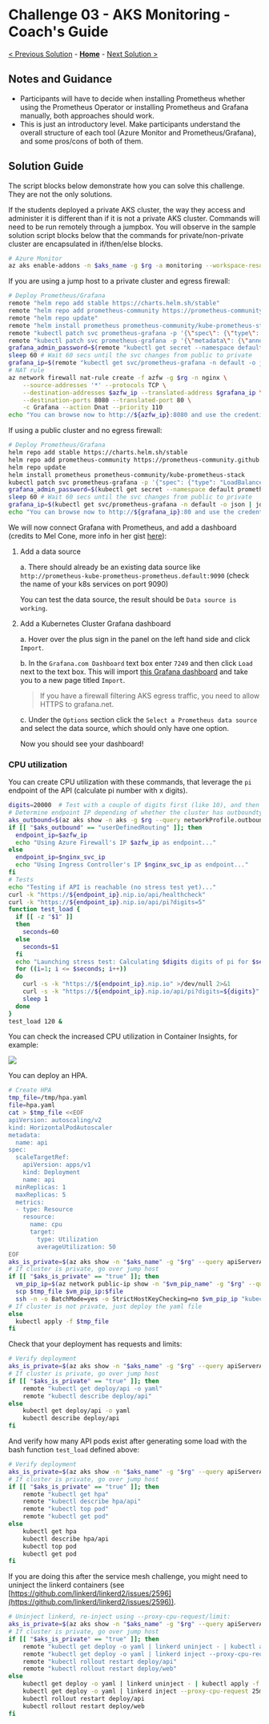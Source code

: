 # Challenge 03 - AKS Monitoring - Coach's Guide 

[< Previous Solution](./Solution-02.md) - **[Home](./README.md)** - [Next Solution >](./Solution-04.md)

## Notes and Guidance

* Participants will have to decide when installing Prometheus whether using the Prometheus Operator or installing Prometheus and Grafana manually, both approaches should work.
* This is just an introductory level. Make participants understand the overall structure of each tool (Azure Monitor and Prometheus/Grafana), and some pros/cons of both of them.

## Solution Guide

The script blocks below demonstrate how you can solve this challenge.  They are not the only solutions. 

If the students deployed a private AKS cluster, the way they access and administer it is different than if it is not a private AKS cluster.  Commands will need to be run remotely through a jumpbox. You will observe in the sample solution script blocks below that the commands for private/non-private cluster are encapsulated in if/then/else blocks.

```bash
# Azure Monitor
az aks enable-addons -n $aks_name -g $rg -a monitoring --workspace-resource-id $logws_id
```

If you are using a jump host to a private cluster and egress firewall:

```bash
# Deploy Prometheus/Grafana
remote "helm repo add stable https://charts.helm.sh/stable"
remote "helm repo add prometheus-community https://prometheus-community.github.io/helm-charts"
remote "helm repo update"
remote "helm install prometheus prometheus-community/kube-prometheus-stack"
remote "kubectl patch svc prometheus-grafana -p '{\"spec\": {\"type\": \"LoadBalancer\"}}'"
remote "kubectl patch svc prometheus-grafana -p '{\"metadata\": {\"annotations\": {\"service.beta.kubernetes.io/azure-load-balancer-internal\": \"true\"}}}'"
grafana_admin_password=$(remote "kubectl get secret --namespace default prometheus-grafana -o jsonpath=\"{.data.admin-password}\" | base64 --decode")
sleep 60 # Wait 60 secs until the svc changes from public to private
grafana_ip=$(remote "kubectl get svc/prometheus-grafana -n default -o json | jq -rc '.status.loadBalancer.ingress[0].ip' 2>/dev/null")
# NAT rule
az network firewall nat-rule create -f azfw -g $rg -n nginx \
    --source-addresses '*' --protocols TCP \
    --destination-addresses $azfw_ip --translated-address $grafana_ip \
    --destination-ports 8080 --translated-port 80 \
    -c Grafana --action Dnat --priority 110
echo "You can browse now to http://${azfw_ip}:8080 and use the credentials admin/${grafana_admin_password}"
```

If using a public cluster and no egress firewall:

```bash
# Deploy Prometheus/Grafana
helm repo add stable https://charts.helm.sh/stable
helm repo add prometheus-community https://prometheus-community.github.io/helm-charts
helm repo update
helm install prometheus prometheus-community/kube-prometheus-stack
kubectl patch svc prometheus-grafana -p '{"spec": {"type": "LoadBalancer"}}'
grafana_admin_password=$(kubectl get secret --namespace default prometheus-grafana -o jsonpath="{.data.admin-password}" | base64 --decode)
sleep 60 # Wait 60 secs until the svc changes from public to private
grafana_ip=$(kubectl get svc/prometheus-grafana -n default -o json | jq -rc '.status.loadBalancer.ingress[0].ip' 2>/dev/null)
echo "You can browse now to http://${grafana_ip}:80 and use the credentials admin/${grafana_admin_password}"
```

We will now connect Grafana with Prometheus, and add a dashboard (credits to Mel Cone, more info in her gist [here](https://gist.github.com/melmaliacone/c5d2ef9e390ec3f2d4e510c304fe7bb0)):

1. Add a data source

    a. There should already be an existing data source like `http://prometheus-kube-prometheus-prometheus.default:9090` (check the name of your k8s services on port 9090)

    You can test the data source, the result should be `Data source is working`.

2. Add a Kubernetes Cluster Grafana dashboard

    a. Hover over the plus sign in the panel on the left hand side and click `Import`.

    b. In the `Grafana.com Dashboard` text box enter `7249` and then click `Load` next to the text box. This will import [this Grafana dashboard](https://grafana.com/grafana/dashboards/7249) and take you to a new page titled `Import`.

    > If you have a firewall filtering AKS egress traffic, you need to allow HTTPS to grafana.net.

    c. Under the `Options` section click the `Select a Prometheus data source` and select the data source, which should only have one option.

    Now you should see your dashboard!

### CPU utilization

You can create CPU utilization with these commands, that leverage the `pi` endpoint of the API (calculate pi number with x digits).

```bash
digits=20000  # Test with a couple of digits first (like 10), and then with more (like 20,000) to produce real CPU load
# Determine endpoint IP depending of whether the cluster has outboundtype=uDR or not
aks_outbound=$(az aks show -n aks -g $rg --query networkProfile.outboundType -o tsv)
if [[ "$aks_outbound" == "userDefinedRouting" ]]; then
  endpoint_ip=$azfw_ip
  echo "Using Azure Firewall's IP $azfw_ip as endpoint..."
else
  endpoint_ip=$nginx_svc_ip
  echo "Using Ingress Controller's IP $nginx_svc_ip as endpoint..."
fi
# Tests
echo "Testing if API is reachable (no stress test yet)..."
curl -k "https://${endpoint_ip}.nip.io/api/healthcheck"
curl -k "https://${endpoint_ip}.nip.io/api/pi?digits=5"
function test_load {
  if [[ -z "$1" ]]
  then
    seconds=60
  else
    seconds=$1
  fi
  echo "Launching stress test: Calculating $digits digits of pi for $seconds seconds..."
  for ((i=1; i <= $seconds; i++))
  do
    curl -s -k "https://${endpoint_ip}.nip.io" >/dev/null 2>&1
    curl -s -k "https://${endpoint_ip}.nip.io/api/pi?digits=${digits}" >/dev/null 2>&1
    sleep 1
  done
}
test_load 120 &
```

You can check the increased CPU utilization in Container Insights, for example:

![](images/azmonitor_cpu.png)

You can deploy an HPA.

```bash
# Create HPA
tmp_file=/tmp/hpa.yaml
file=hpa.yaml
cat > $tmp_file <<EOF
apiVersion: autoscaling/v2
kind: HorizontalPodAutoscaler
metadata:
  name: api
spec:
  scaleTargetRef:
    apiVersion: apps/v1
    kind: Deployment
    name: api
  minReplicas: 1
  maxReplicas: 5
  metrics:
  - type: Resource
    resource:
      name: cpu
      target:
        type: Utilization
        averageUtilization: 50
EOF
aks_is_private=$(az aks show -n "$aks_name" -g "$rg" --query apiServerAccessProfile.enablePrivateCluster -o tsv)
# If cluster is private, go over jump host
if [[ "$aks_is_private" == "true" ]]; then
  vm_pip_ip=$(az network public-ip show -n "$vm_pip_name" -g "$rg" --query ipAddress -o tsv)
  scp $tmp_file $vm_pip_ip:$file
  ssh -n -o BatchMode=yes -o StrictHostKeyChecking=no $vm_pip_ip "kubectl apply -f ./$file"
# If cluster is not private, just deploy the yaml file
else
  kubectl apply -f $tmp_file
fi
```

Check that your deployment has requests and limits:

```bash
# Verify deployment
aks_is_private=$(az aks show -n "$aks_name" -g "$rg" --query apiServerAccessProfile.enablePrivateCluster -o tsv)
# If cluster is private, go over jump host
if [[ "$aks_is_private" == "true" ]]; then
    remote "kubectl get deploy/api -o yaml"
    remote "kubectl describe deploy/api"
else
    kubectl get deploy/api -o yaml
    kubectl describe deploy/api
fi
```

And verify how many API pods exist after generating some load with the bash function `test_load` defined above:

```bash
# Verify deployment
aks_is_private=$(az aks show -n "$aks_name" -g "$rg" --query apiServerAccessProfile.enablePrivateCluster -o tsv)
# If cluster is private, go over jump host
if [[ "$aks_is_private" == "true" ]]; then
    remote "kubectl get hpa"
    remote "kubectl describe hpa/api"
    remote "kubectl top pod"
    remote "kubectl get pod"
else
    kubectl get hpa
    kubectl describe hpa/api
    kubectl top pod
    kubectl get pod
fi
```

If you are doing this after the service mesh challenge, you might need to uninject the linkerd containers (see [https://github.com/linkerd/linkerd2/issues/2596](https://github.com/linkerd/linkerd2/issues/2596)).

```bash
# Uninject linkerd, re-inject using --proxy-cpu-request/limit:
aks_is_private=$(az aks show -n "$aks_name" -g "$rg" --query apiServerAccessProfile.enablePrivateCluster -o tsv)
# If cluster is private, go over jump host
if [[ "$aks_is_private" == "true" ]]; then
    remote "kubectl get deploy -o yaml | linkerd uninject - | kubectl apply -f -"
    remote "kubectl get deploy -o yaml | linkerd inject --proxy-cpu-request 25m --proxy-cpu-limit 500m  - | kubectl apply -f -"
    remote "kubectl rollout restart deploy/api"
    remote "kubectl rollout restart deploy/web"
else
    kubectl get deploy -o yaml | linkerd uninject - | kubectl apply -f -
    kubectl get deploy -o yaml | linkerd inject --proxy-cpu-request 25m --proxy-cpu-limit 500m  - | kubectl apply -f -
    kubectl rollout restart deploy/api
    kubectl rollout restart deploy/web
fi
```


